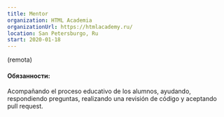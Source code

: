 ```yaml
---
title: Mentor 
organization: HTML Academia 
organizationUrl: https://htmlacademy.ru/
location: San Petersburgo, Ru 
start: 2020-01-18
---
```


(remota)
#### Обязанности:

Acompañando el proceso educativo de los alumnos, ayudando, respondiendo preguntas, realizando una revisión de código y aceptando pull request.

